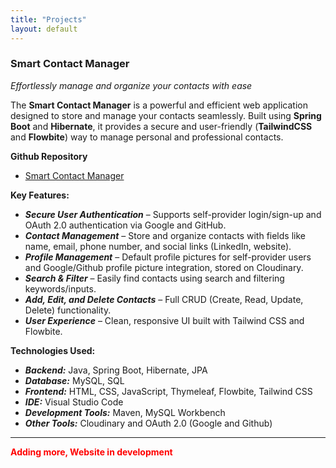 ```yaml
---
title: "Projects"
layout: default
---
```


### Smart Contact Manager

*Effortlessly manage and organize your contacts with ease*

The **Smart Contact Manager** is a powerful and efficient web application designed to store and manage your contacts seamlessly. Built using **Spring Boot** and **Hibernate**, it provides a secure and user-friendly (**TailwindCSS** and **Flowbite**) way to manage personal and professional contacts.

**Github Repository**
- [Smart Contact Manager](https://github.com/f-eightProjects/SmartContactManager)

**Key Features:**

- ***Secure User Authentication*** – Supports self-provider login/sign-up and OAuth 2.0 authentication via Google and GitHub.
- ***Contact Management*** – Store and organize contacts with fields like name, email, phone number, and social links (LinkedIn, website).
- ***Profile Management*** – Default profile pictures for self-provider users and Google/Github profile picture integration, stored on Cloudinary.
- ***Search & Filter*** – Easily find contacts using search and filtering keywords/inputs.
- ***Add, Edit, and Delete Contacts*** – Full CRUD (Create, Read, Update, Delete) functionality.
- ***User Experience*** – Clean, responsive UI built with Tailwind CSS and Flowbite.

**Technologies Used:**

- ***Backend:*** Java, Spring Boot, Hibernate, JPA
- ***Database:*** MySQL, SQL
- ***Frontend:*** HTML, CSS, JavaScript, Thymeleaf, Flowbite, Tailwind CSS
- ***IDE:*** Visual Studio Code
- ***Development Tools:*** Maven, MySQL Workbench
- ***Other Tools:*** Cloudinary and OAuth 2.0 (Google and Github)

---

<strong style="color: red">Adding more, Website in development</strong>